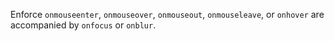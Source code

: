 Enforce `onmouseenter`, `onmouseover`, `onmouseout`, `onmouseleave`, or `onhover` are accompanied by `onfocus` or `onblur`.